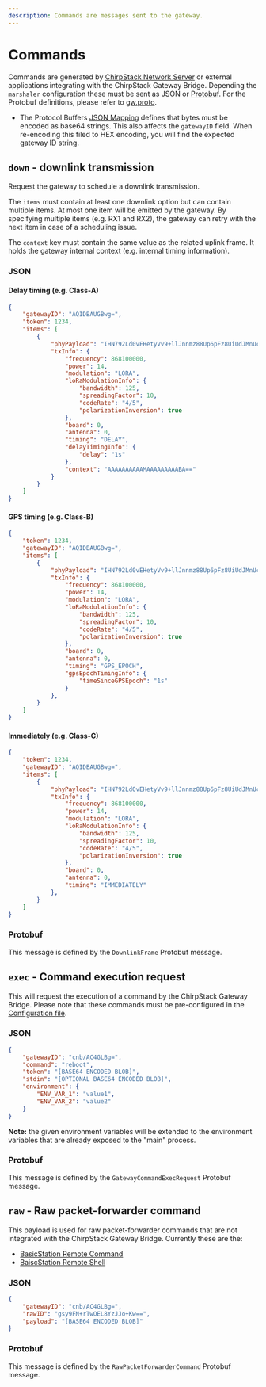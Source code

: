 ```yaml
---
description: Commands are messages sent to the gateway.
---
```


# Commands

Commands are generated by [ChirpStack Network Server](../../network-server/index.md) or external applications
integrating with the ChirpStack Gateway Bridge. Depending the `marshaler` configuration
these must be sent as JSON or [Protobuf](https://developers.google.com/protocol-buffers/).
For the Protobuf definitions, please refer to [gw.proto](https://github.com/brocaar/chirpstack-api/blob/master/protobuf/gw/gw.proto).

* The Protocol Buffers [JSON Mapping](https://developers.google.com/protocol-buffers/docs/proto3#json)
  defines that bytes must be encoded as base64 strings. This also affects the `gatewayID` field.
  When re-encoding this filed to HEX encoding, you will find the expected gateway ID string.

## `down` - downlink transmission

Request the gateway to schedule a downlink transmission.

The `items` must contain at least one downlink option but can contain multiple
items. At most one item will be emitted by the gateway. By specifying multiple
items (e.g. RX1 and RX2), the gateway can retry with the next item in case of a
scheduling issue.

The `context` key must contain the same value as the related uplink frame.
It holds the gateway internal context (e.g. internal timing information).

### JSON

#### Delay timing (e.g. Class-A)

```json
{
    "gatewayID": "AQIDBAUGBwg=",
    "token": 1234,
    "items": [
        {
            "phyPayload": "IHN792Ld0vEHetyVv9+llJnnmz88Up6pFz8UiUdJMnUc",
            "txInfo": {
                "frequency": 868100000,
                "power": 14,
                "modulation": "LORA",
                "loRaModulationInfo": {
                    "bandwidth": 125,
                    "spreadingFactor": 10,
                    "codeRate": "4/5",
                    "polarizationInversion": true
                },
                "board": 0,
                "antenna": 0,
                "timing": "DELAY",
                "delayTimingInfo": {
                    "delay": "1s"
                },
                "context": "AAAAAAAAAAMAAAAAAAAABA=="
            }
        }
    ]
}
```

#### GPS timing (e.g. Class-B)

```json
{
    "token": 1234,
    "gatewayID": "AQIDBAUGBwg=",
    "items": [
        {
            "phyPayload": "IHN792Ld0vEHetyVv9+llJnnmz88Up6pFz8UiUdJMnUc",
            "txInfo": {
                "frequency": 868100000,
                "power": 14,
                "modulation": "LORA",
                "loRaModulationInfo": {
                    "bandwidth": 125,
                    "spreadingFactor": 10,
                    "codeRate": "4/5",
                    "polarizationInversion": true
                },
                "board": 0,
                "antenna": 0,
                "timing": "GPS_EPOCH",
                "gpsEpochTimingInfo": {
                    "timeSinceGPSEpoch": "1s"
                }
            },
        }
    ]
}
```

#### Immediately (e.g. Class-C)

```json
{
    "token": 1234,
    "gatewayID": "AQIDBAUGBwg=",
    "items": [
        {
            "phyPayload": "IHN792Ld0vEHetyVv9+llJnnmz88Up6pFz8UiUdJMnUc",
            "txInfo": {
                "frequency": 868100000,
                "power": 14,
                "modulation": "LORA",
                "loRaModulationInfo": {
                    "bandwidth": 125,
                    "spreadingFactor": 10,
                    "codeRate": "4/5",
                    "polarizationInversion": true
                },
                "board": 0,
                "antenna": 0,
                "timing": "IMMEDIATELY"
            },
        }
    ]
}
```

### Protobuf

This message is defined by the `DownlinkFrame` Protobuf message.

## `exec` - Command execution request

This will request the execution of a command by the ChirpStack Gateway Bridge. Please
note that these commands must be pre-configured in the [Configuration file](../install/config.md).

### JSON

```json
{
    "gatewayID": "cnb/AC4GLBg=",
    "command": "reboot",
    "token": "[BASE64 ENCODED BLOB]",
    "stdin": "[OPTIONAL BASE64 ENCODED BLOB]",
    "environment": {
        "ENV_VAR_1": "value1",
        "ENV_VAR_2": "value2"
    }
}
```

**Note:** the given environment variables will be extended to the environment
variables that are already exposed to the "main" process.

### Protobuf

This message is defined by the `GatewayCommandExecRequest` Protobuf message.

## `raw` - Raw packet-forwarder command

This payload is used for raw packet-forwarder commands that are not integrated
with the ChirpStack Gateway Bridge. Currently these are the:

* [BasicStation Remote Command](https://doc.sm.tc/station/tcproto.html#remote-command)
* [BaiscStation Remote Shell](https://doc.sm.tc/station/tcproto.html#remote-shell)

### JSON

```json
{
    "gatewayID": "cnb/AC4GLBg=",
    "rawID": "gsy9FN+rTwOEL8YzJJo+Kw==",
    "payload": "[BASE64 ENCODED BLOB]"
}
```

### Protobuf

This message is defined by the `RawPacketForwarderCommand` Protobuf message.

